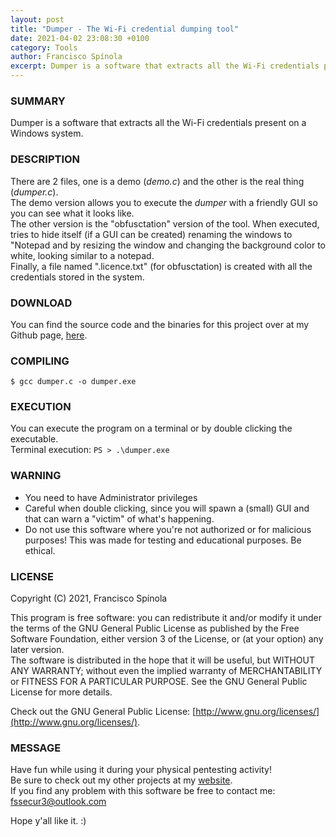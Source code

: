 ```yaml
---
layout: post
title: "Dumper - The Wi-Fi credential dumping tool"
date: 2021-04-02 23:08:30 +0100
category: Tools
author: Francisco Spínola
excerpt: Dumper is a software that extracts all the Wi-Fi credentials present on a Windows system.
---
```


### SUMMARY

Dumper is a software that extracts all the Wi-Fi credentials present on a Windows system.

### DESCRIPTION

There are 2 files, one is a demo (*demo.c*) and the other is the real thing (*dumper.c*).  
The demo version allows you to execute the *dumper* with a friendly GUI so you can see what it looks like.  
The other version is the "obfusctation" version of the tool. When executed, tries to hide itself (if a GUI can be created) renaming the windows to "Notepad and by resizing the window and changing the background color to white, looking similar to a notepad.  
Finally, a file named ".licence.txt" (for obfusctation) is created with all the credentials stored in the system.

### DOWNLOAD

You can find the source code and the binaries for this project over at my Github page, [here](https://github.com/fssecur3/dumper "Dumper project").

### COMPILING

`$ gcc dumper.c -o dumper.exe`

### EXECUTION

You can execute the program on a terminal or by double clicking the executable.  
Terminal execution:
`PS > .\dumper.exe`

### WARNING

+ You need to have Administrator privileges
+ Careful when double clicking, since you will spawn a (small) GUI and that can warn a "victim" of what's happening.
+ Do not use this software where you're not authorized or for malicious purposes! This was made for testing and educational purposes. Be ethical.

### LICENSE

Copyright (C) 2021, Francisco Spínola

This program is free software: you can redistribute it and/or modify it under the terms of the GNU General Public License as published by the Free Software Foundation, either version 3 of the License, or (at your option) any later version.  
The software is distributed in the hope that it will be useful, but WITHOUT ANY WARRANTY; without even the implied warranty of MERCHANTABILITY or FITNESS FOR A PARTICULAR PURPOSE. See the GNU General Public License for more details.

Check out the GNU General Public License: [http://www.gnu.org/licenses/](http://www.gnu.org/licenses/).

### MESSAGE

Have fun while using it during your physical pentesting activity!  
Be sure to check out my other projects at my [website](https://fssecur3.github.io/ "Francisco Spínola's Portfolio").  
If you find any problem with this software be free to contact me: [fssecur3@outlook.com](mailto:fssecur3@outlook.com)

Hope y'all like it. :)
